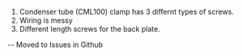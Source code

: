 1. Condenser tube (CML100) clamp has 3 differnt types of screws.
2. Wiring is messy
3. Different length screws for the back plate.


-- Moved to Issues in Github